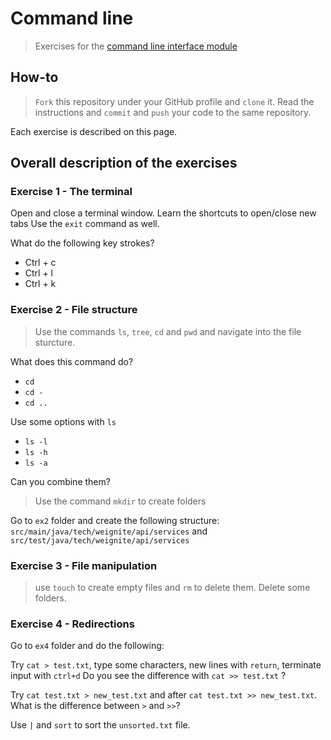 # Command line
> Exercises for the [command line interface module](https://github.com/WeIgniteTech/the-weignitetech-program/blob/master/10-fundamentals-of-programming/12-command-line-interface/README.md)

## How-to
> `Fork` this repository under your GitHub profile and `clone` it. Read the instructions and `commit` and `push` your code to the same repository. 

Each exercise is described on this page. 

## Overall description of the exercises

### Exercise 1 - The terminal
Open and close a terminal window. Learn the shortcuts to open/close new tabs
Use the `exit` command as well. 

What do the following key strokes? 
 * Ctrl + c
 * Ctrl + l
 * Ctrl + k

### Exercise 2 - File structure
> Use the commands `ls`, `tree`, `cd` and `pwd` and navigate into the file sturcture.

What does this command do? 
 * `cd` 
 * `cd -`
 * `cd ..`

Use some options with `ls`
 * `ls -l`
 * `ls -h`
 * `ls -a`

Can you combine them?

> Use the command `mkdir` to create folders

Go to `ex2` folder and create the following structure: 
 `src/main/java/tech/weignite/api/services` and  `src/test/java/tech/weignite/api/services`

### Exercise 3 - File manipulation
> use `touch` to create empty files  and `rm` to delete them. Delete some folders. 

### Exercise 4 - Redirections
Go to `ex4` folder and do the following: 

Try `cat > test.txt`, type some characters, new lines with `return`, terminate input with `ctrl+d`
Do you see the difference with `cat >> test.txt` ? 

Try `cat test.txt > new_test.txt` and after `cat test.txt >> new_test.txt`. What is the difference between `>` and `>>`?

Use `|` and `sort` to sort the `unsorted.txt` file.
